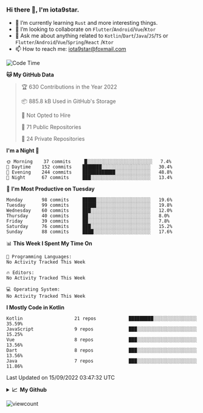 ### Hi there 👋, I'm iota9star.

- 🌱 I’m currently learning `Rust` and more interesting things.
- 👯 I’m looking to collaborate on `Flutter`/`Android`/`Vue`/`Ktor`
- 💬 Ask me about anything related to `Kotlin`/`Dart`/`Java`/`JS`/`TS` or `Flutter`/`Android`/`Vue`/`Spring`/`React`
  /`Ktor`
- 📫 How to reach me: [iota9star@foxmail.com](iota9star@foxmail.com)



<!--START_SECTION:waka-->
![Code Time](http://img.shields.io/badge/Code%20Time-3%2C090%20hrs%2054%20mins-blue)

**🐱 My GitHub Data** 

> 🏆 630 Contributions in the Year 2022
 > 
> 📦 885.8 kB Used in GitHub's Storage 
 > 
> 🚫 Not Opted to Hire
 > 
> 📜 71 Public Repositories 
 > 
> 🔑 24 Private Repositories  
 > 
**I'm a Night 🦉** 

```text
🌞 Morning    37 commits     █░░░░░░░░░░░░░░░░░░░░░░░░   7.4% 
🌆 Daytime    152 commits    ███████░░░░░░░░░░░░░░░░░░   30.4% 
🌃 Evening    244 commits    ████████████░░░░░░░░░░░░░   48.8% 
🌙 Night      67 commits     ███░░░░░░░░░░░░░░░░░░░░░░   13.4%

```
📅 **I'm Most Productive on Tuesday** 

```text
Monday       98 commits     █████░░░░░░░░░░░░░░░░░░░░   19.6% 
Tuesday      99 commits     █████░░░░░░░░░░░░░░░░░░░░   19.8% 
Wednesday    60 commits     ███░░░░░░░░░░░░░░░░░░░░░░   12.0% 
Thursday     40 commits     ██░░░░░░░░░░░░░░░░░░░░░░░   8.0% 
Friday       39 commits     ██░░░░░░░░░░░░░░░░░░░░░░░   7.8% 
Saturday     76 commits     ███░░░░░░░░░░░░░░░░░░░░░░   15.2% 
Sunday       88 commits     ████░░░░░░░░░░░░░░░░░░░░░   17.6%

```


📊 **This Week I Spent My Time On** 

```text
💬 Programming Languages: 
No Activity Tracked This Week

🔥 Editors: 
No Activity Tracked This Week

💻 Operating System: 
No Activity Tracked This Week

```

**I Mostly Code in Kotlin** 

```text
Kotlin                   21 repos            █████████░░░░░░░░░░░░░░░░   35.59% 
JavaScript               9 repos             ███░░░░░░░░░░░░░░░░░░░░░░   15.25% 
Vue                      8 repos             ███░░░░░░░░░░░░░░░░░░░░░░   13.56% 
Dart                     8 repos             ███░░░░░░░░░░░░░░░░░░░░░░   13.56% 
Java                     7 repos             ███░░░░░░░░░░░░░░░░░░░░░░   11.86%

```



 Last Updated on 15/09/2022 03:47:32 UTC
<!--END_SECTION:waka-->

<details>
  <summary><b>📈&nbsp;&nbsp;My Github</b></summary>
  <br>
  <img src='https://github-profile-trophy.vercel.app/?username=iota9star'>
  <img src='https://bad-apple-github-readme.vercel.app/api?show_bg=1&username=iota9star&hide_title=true'>
  <img src='http://cr-skills-chart-widget.azurewebsites.net/api/api?username=iota9star'>
</details>


![viewcount](https://count.getloli.com/get/@iota9star?theme=rule34)
